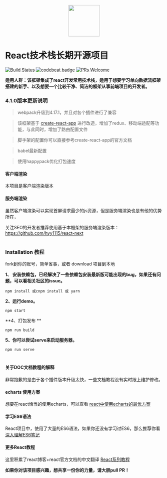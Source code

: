 <p align="center"><img width="100" src="https://segmentfault.com/img/bVZwRf?w=516&h=457" /></p>

# React技术栈长期开源项目

[![Build Status](https://travis-ci.org/hyy1115/react-latest-framework.svg?branch=master)](https://travis-ci.org/hyy1115/react-latest-framework.svg?branch=master)  [![codebeat badge](https://codebeat.co/badges/8be7b4c1-85f3-4da9-ab23-d470624b40ad)](https://codebeat.co/projects/github-com-hyy1115-react-redux-webpack2-master)
[![PRs Welcome](https://img.shields.io/badge/PRs-welcome-brightgreen.svg)](CONTRIBUTING.md#pull-requests)

**适用人群：该框架集成了react开发常用技术栈，适用于想要学习单向数据流框架搭建的新手、以及想要一个比较干净、简洁的框架从事前端项目的开发者。**

### 4.1.0版本更新说明

> webpack升级到4.17.1，并且对各个插件进行了兼容

> 该框架基于 [create-react-app][4] 进行改造，增加了redux、移动端适配等功能，与此同时，增加了路由配置文件

> 脚手架的配置你可以直接参考create-react-app的官方文档

> babel最新配置

> 使用happypack优化打包速度

#### 客户端渲染

本项目是客户端渲染版本

#### 服务端渲染

虽然客户端渲染可以实现首屏请求最少的js资源，但是服务端渲染也是有他的优势所在，

关注SEO的开发者推荐使用基于本框架的服务端渲染版本：https://github.com/hyy1115/react-next

# 
### Installation 教程

fork到你的账号，简单省事，或者 download 项目到本地

**1、 安装依赖包，已经解决了一些依赖包安装最新版可能出现的bug，如果还有问题，可以看相关社区的issue。**
```
npm install 或cnpm install 或 yarn
```

**2、运行demo。**
 ```nodemon
 npm start
 ```

**4、打包发布 ** 

```nodemon
npm run build
```

**5、你可以尝试serve来启动服务器。**

```nodemon
npm run serve
```

#

#### 关于DOC文档教程的解释

非常抱歉的是由于各个插件版本升级太快，一些文档教程没有实时跟上维护修改。

#### echarts 使用方案
想要在react恰当的使用echarts，可以查看 [react中使用echarts的最优方案][1]

#### 学习ES6语法
React项目中，使用了大量的ES6语法，如果你还没有学习过ES6，那么推荐你看 [深入理解ES6笔记][2]

#### 更多React教程
这里积累了react博客+react官方文档的中文翻译
[React系列教程][3]

**如果你对该项目感兴趣，想共享一份你的力量，请大胆pull PR！**

[1]: https://github.com/hyy1115/react-echarts-modules
[2]: https://github.com/hyy1115/ES6-learning
[3]: https://github.com/hyy1115/Front-end-course/tree/master/React%E7%B3%BB%E5%88%97
[4]: https://github.com/facebook/create-react-app
